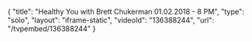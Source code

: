 {
    "title": "Healthy You with Brett Chukerman 01.02.2018 - 8 PM",
    "type": "solo",
    "layout": "iframe-static",
    "videoId": "136388244",
    "url": "\/tvpembed\/136388244"
}